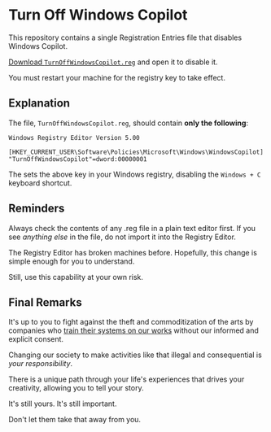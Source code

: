 # Turn Off Windows Copilot

This repository contains a single Registration Entries file that disables Windows Copilot.

[Download `TurnOffWindowsCopilot.reg`](https://github.com/thankfulmachine/TurnOffWindowsCopilot/tree/main/TurnOffWindowsCopilot.reg)
and open it to disable it.

You must restart your machine for the registry key to take effect.

## Explanation

The file, `TurnOffWindowsCopilot.reg`, should contain **only the following**:

```
Windows Registry Editor Version 5.00

[HKEY_CURRENT_USER\Software\Policies\Microsoft\Windows\WindowsCopilot]
"TurnOffWindowsCopilot"=dword:00000001
```

The sets the above key in your Windows registry, disabling the `Windows + C`
keyboard shortcut.

## Reminders

Always check the contents of any .reg file in a plain text editor first.
If you see *anything else* in the file, do not import it into the Registry Editor.

The Registry Editor has broken machines before.
Hopefully, this change is simple enough for you to understand.

Still, use this capability at your own risk.

## Final Remarks

It's up to you to fight against the theft and commoditization of the arts by
companies who [train their systems on our works](https://cybernews.com/news/midjourney-ai-images-art-lawsuit-copyright/)
without our informed and explicit consent.

Changing our society to make activities like that illegal and consequential is *your responsibility*.

There is a unique path through your life's experiences that drives your creativity, allowing you to tell your story.

It's still yours. It's still important.

Don't let them take that away from you.
